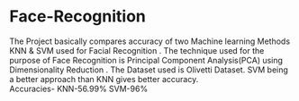# Face-Recognition
The Project basically compares accuracy of two Machine learning Methods KNN & SVM used for Facial Recognition . 
The technique used for the purpose of Face Recognition is Principal Component Analysis(PCA) using Dimensionality Reduction .
The Dataset used is Olivetti Dataset.
SVM being a better approach than KNN gives better accuracy.  
Accuracies-
   KNN-56.99%
   SVM-96%  
